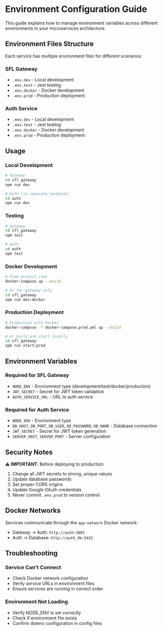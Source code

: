 # Environment Configuration Guide

This guide explains how to manage environment variables across different
environments in your microservices architecture.

## Environment Files Structure

Each service has multiple environment files for different scenarios:

### SFL Gateway

- `.env.dev` - Local development
- `.env.test` - Jest testing
- `.env.docker` - Docker development
- `.env.prod` - Production deployment

### Auth Service

- `.env.dev` - Local development
- `.env.test` - Jest testing
- `.env.docker` - Docker development
- `.env.prod` - Production deployment

## Usage

### Local Development

```bash
# Gateway
cd sfl_gateway
npm run dev

# Auth (in separate terminal)
cd auth
npm run dev
```

### Testing

```bash
# Gateway
cd sfl_gateway
npm test

# Auth
cd auth
npm test
```

### Docker Development

```bash
# From project root
docker-compose up --build

# Or for gateway only
cd sfl_gateway
npm run dev:docker
```

### Production Deployment

```bash
# Production with Docker
docker-compose -f docker-compose.prod.yml up --build

# Or build and start locally
cd sfl_gateway
npm run start:prod
```

## Environment Variables

### Required for SFL Gateway

- `NODE_ENV` - Environment type (development/test/docker/production)
- `JWT_SECRET` - Secret for JWT token validation
- `AUTH_SERVICE_URL` - URL to auth service

### Required for Auth Service

- `NODE_ENV` - Environment type
- `DB_HOST`, `DB_PORT`, `DB_USER`, `DB_PASSWORD`, `DB_NAME` - Database
  connection
- `JWT_SECRET` - Secret for JWT token generation
- `SERVER_HOST`, `SERVER_PORT` - Server configuration

## Security Notes

⚠️ **IMPORTANT**: Before deploying to production:

1. Change all JWT secrets to strong, unique values
2. Update database passwords
3. Set proper CORS origins
4. Update Google OAuth credentials
5. Never commit `.env.prod` to version control

## Docker Networks

Services communicate through the `app-network` Docker network:

- Gateway → Auth: `http://auth:3001`
- Auth → Database: `http://auth_db:5432`

## Troubleshooting

### Service Can't Connect

- Check Docker network configuration
- Verify service URLs in environment files
- Ensure services are running in correct order

### Environment Not Loading

- Verify NODE_ENV is set correctly
- Check if environment file exists
- Confirm dotenv configuration in config files
